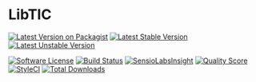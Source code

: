 # LibTIC

[![Latest Version on Packagist](https://img.shields.io/packagist/v/bytic/framework.svg?style=flat-square)](https://packagist.org/packages/bytic/framework)
[![Latest Stable Version](https://poser.pugx.org/bytic/framework/v/stable)](https://packagist.org/packages/bytic/framework)
[![Latest Unstable Version](https://poser.pugx.org/bytic/framework/v/unstable)](https://packagist.org/packages/bytic/framework)

[![Software License](https://img.shields.io/badge/license-MIT-brightgreen.svg?style=flat-square)](LICENSE)
[![Build Status](https://img.shields.io/travis/ByTIC/framework/master.svg?style=flat-square)](https://travis-ci.org/ByTIC/framework)
[![SensioLabsInsight](https://img.shields.io/sensiolabs/i/8a01a999-e914-4ab8-946c-df33f1c02675.svg?style=flat-square)](https://insight.sensiolabs.com/projects/8a01a999-e914-4ab8-946c-df33f1c02675)
[![Quality Score](https://img.shields.io/scrutinizer/g/bytic/framework.svg?style=flat-square)](https://scrutinizer-ci.com/g/bytic/framework)
[![StyleCI](https://styleci.io/repos/58126876/shield?branch=master)](https://styleci.io/repos/58126876)
[![Total Downloads](https://img.shields.io/packagist/dt/bytic/framework.svg?style=flat-square)](https://packagist.org/packages/bytic/framework)
